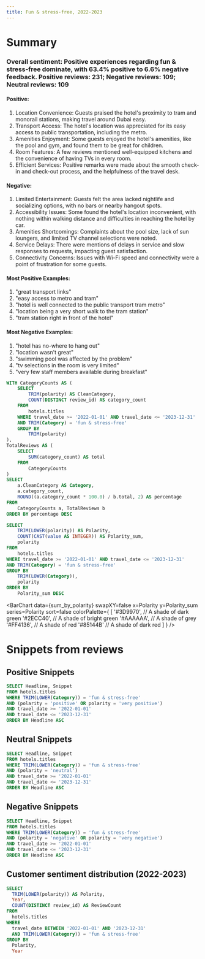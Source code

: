 ```yaml
---
title: Fun & stress-free, 2022-2023
---
```


# Summary
### Overall sentiment: Positive experiences regarding fun & stress-free dominate, with 63.4% positive to 6.6% negative feedback. Positive reviews: 231; Negative reviews: 109; Neutral reviews: 109

 

#### Positive:

1. Location Convenience: Guests praised the hotel's proximity to tram and monorail stations, making
travel around Dubai easy.
2. Transport Access: The hotel's location was appreciated for its easy access to public transportation,
including the metro.
3. Amenities Enjoyment: Some guests enjoyed the hotel's amenities, like the pool and gym, and found
them to be great for children.
4. Room Features: A few reviews mentioned well-equipped kitchens and the convenience of having TVs
in every room.
5. Efficient Services: Positive remarks were made about the smooth check-in and check-out process, and
the helpfulness of the travel desk.
 

#### Negative:

1. Limited Entertainment: Guests felt the area lacked nightlife and socializing options, with no bars or
nearby hangout spots.
2. Accessibility Issues: Some found the hotel's location inconvenient, with nothing within walking
distance and difficulties in reaching the hotel by car.
3. Amenities Shortcomings: Complaints about the pool size, lack of sun loungers, and limited TV channel
selections were noted.
4. Service Delays: There were mentions of delays in service and slow responses to requests, impacting
guest satisfaction.
5. Connectivity Concerns: Issues with Wi-Fi speed and connectivity were a point of frustration for some
guests.

#### Most Positive Examples:

1. "great transport links"
2. "easy access to metro and tram"
3. "hotel is well connected to the public transport tram metro"
4. "location being a very short walk to the tram station"
5. "tram station right in front of the hotel"

 

#### Most Negative Examples:

1. "hotel has no-where to hang out"
2. "location wasn't great"
3. "swimming pool was affected by the problem"
4. "tv selections in the room is very limited"
5. "very few staff members available during breakfast"


```sql polarity_proportions
WITH CategoryCounts AS (
    SELECT
        TRIM(polarity) AS CleanCategory,
        COUNT(DISTINCT review_id) AS category_count
    FROM
        hotels.titles
    WHERE travel_date >= '2022-01-01' AND travel_date <= '2023-12-31'
    AND TRIM(Category) = 'fun & stress-free'
    GROUP BY
        TRIM(polarity)
),
TotalReviews AS (
    SELECT
        SUM(category_count) AS total
    FROM
        CategoryCounts
)
SELECT
    a.CleanCategory AS Category,
    a.category_count,
    ROUND((a.category_count * 100.0) / b.total, 2) AS percentage
FROM
    CategoryCounts a, TotalReviews b
ORDER BY percentage DESC
```

```sql sum_by_polarity
SELECT
    TRIM(LOWER(polarity)) AS Polarity,
    COUNT(CAST(value AS INTEGER)) AS Polarity_sum,
    polarity
FROM
    hotels.titles
WHERE travel_date >= '2022-01-01' AND travel_date <= '2023-12-31'
AND TRIM(Category) = 'fun & stress-free'
GROUP BY
    TRIM(LOWER(Category)),
    polarity
ORDER BY
    Polarity_sum DESC
```

<BarChart 
    data={sum_by_polarity} 
    swapXY=false
    x=Polarity
    y=Polarity_sum 
    series=Polarity
    sort=false
    colorPalette={
        [
        '#3D9970',  // A shade of dark green
        '#2ECC40',      // A shade of bright green
        '#AAAAAA',       // A shade of grey
        '#FF4136',      // A shade of red
        '#85144B'  // A shade of dark red
        ]
    }
/>





# Snippets from reviews

## Positive Snippets
```sql positive_snippets
SELECT Headline, Snippet
FROM hotels.titles
WHERE TRIM(LOWER(Category)) = 'fun & stress-free'
AND (polarity = 'positive' OR polarity = 'very positive')
AND travel_date >= '2022-01-01' 
AND travel_date <= '2023-12-31'
ORDER BY Headline ASC
```

<DataTable data="{positive_snippets}" search="true" rows=15 rowShading=true/>

## Neutral Snippets

```sql neutral_snippets
SELECT Headline, Snippet
FROM hotels.titles
WHERE TRIM(LOWER(Category)) = 'fun & stress-free'
AND (polarity = 'neutral')
AND travel_date >= '2022-01-01' 
AND travel_date <= '2023-12-31'
ORDER BY Headline ASC
```

<DataTable data="{neutral_snippets}" search="true" rows=15 rowShading=true/>

## Negative Snippets

```sql negative_snippets
SELECT Headline, Snippet
FROM hotels.titles
WHERE TRIM(LOWER(Category)) = 'fun & stress-free'
AND (polarity = 'negative' OR polarity = 'very negative')
AND travel_date >= '2022-01-01' 
AND travel_date <= '2023-12-31'
ORDER BY Headline ASC
```

<DataTable data="{negative_snippets}" search="true" rows=15 rowShading=true/>


## Customer sentiment distribution (2022-2023)

```sql sentiment_distribution
SELECT
  TRIM(LOWER(polarity)) AS Polarity,
  Year,
  COUNT(DISTINCT review_id) AS ReviewCount
FROM
  hotels.titles
WHERE
  travel_date BETWEEN '2022-01-01' AND '2023-12-31'
  AND TRIM(LOWER(Category)) = 'fun & stress-free'
GROUP BY
  Polarity,
  Year

```

<BarChart 
    data={sentiment_distribution} 
    x="Polarity" 
    y="ReviewCount"
    series="Year" 
    groupBy="Year" 
    type="grouped"
/>